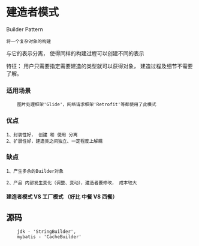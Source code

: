 # 建造者模式

Builder Pattern
    
    将一个复杂对象的构建
与它的表示分离， 使得同样的构建过程可以创建不同的表示

特征：
    用户只需要指定需要建造的类型就可以获得对象， 建造过程及细节不需要了解。


### 适用场景

``` hql 
    图片处理框架'Glide'，网络请求框架'Retrofit'等都使用了此模式
```




### 优点

    1、封装性好， 创建 和 使用 分离
    2、扩展性好，建造类之间独立、一定程度上解耦


### 缺点

    1、产生多余的Builder对象

    2、产品 内部发生变化（调整、变动），建造者要修改， 成本较大

#### 建造者模式 VS 工厂模式 （好比 中餐 VS 西餐）

## 源码
    
``` hql
    jdk - 'StringBuilder',
    mybatis - 'CacheBuilder'
    
```
